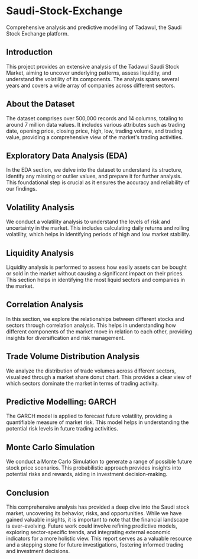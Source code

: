 # Saudi-Stock-Exchange
Comprehensive analysis and predictive modelling of Tadawul, the Saudi Stock Exchange platform. 

## Introduction
This project provides an extensive analysis of the Tadawul Saudi Stock Market, aiming to uncover underlying patterns, assess liquidity, and understand the volatility of its components. The analysis spans several years and covers a wide array of companies across different sectors.

## About the Dataset
The dataset comprises over 500,000 records and 14 columns, totaling to around 7 million data values. It includes various attributes such as trading date, opening price, closing price, high, low, trading volume, and trading value, providing a comprehensive view of the market's trading activities.

## Exploratory Data Analysis (EDA)
In the EDA section, we delve into the dataset to understand its structure, identify any missing or outlier values, and prepare it for further analysis. This foundational step is crucial as it ensures the accuracy and reliability of our findings. 

## Volatility Analysis
We conduct a volatility analysis to understand the levels of risk and uncertainty in the market. This includes calculating daily returns and rolling volatility, which helps in identifying periods of high and low market stability.

## Liquidity Analysis
Liquidity analysis is performed to assess how easily assets can be bought or sold in the market without causing a significant impact on their prices. This section helps in identifying the most liquid sectors and companies in the market.

## Correlation Analysis
In this section, we explore the relationships between different stocks and sectors through correlation analysis. This helps in understanding how different components of the market move in relation to each other, providing insights for diversification and risk management.

## Trade Volume Distribution Analysis
We analyze the distribution of trade volumes across different sectors, visualized through a market share donut chart. This provides a clear view of which sectors dominate the market in terms of trading activity.

## Predictive Modelling: GARCH
The GARCH model is applied to forecast future volatility, providing a quantifiable measure of market risk. This model helps in understanding the potential risk levels in future trading activities.

## Monte Carlo Simulation
We conduct a Monte Carlo Simulation to generate a range of possible future stock price scenarios. This probabilistic approach provides insights into potential risks and rewards, aiding in investment decision-making.

## Conclusion
This comprehensive analysis has provided a deep dive into the Saudi stock market, uncovering its behavior, risks, and opportunities. While we have gained valuable insights, it is important to note that the financial landscape is ever-evolving. Future work could involve refining predictive models, exploring sector-specific trends, and integrating external economic indicators for a more holistic view. This report serves as a valuable resource and a stepping stone for future investigations, fostering informed trading and investment decisions.
